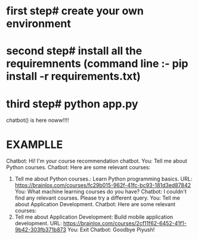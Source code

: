 
# first step# create your own environment 

# second step# install all the requiremnents (command line :- pip install -r requirements.txt)

# third step# python app.py 

chatbot() is here noww!!!!

# EXAMPLLE #

Chatbot: Hi! I'm your course recommendation chatbot.
You: Tell me about Python courses.
Chatbot: Here are some relevant courses:
1. Tell me about Python courses.: Learn Python programming basics.
   URL: https://brainlox.com/courses/fc29b015-962f-41fc-bc93-181d3ed87842
You: What machine learning courses do you have?
Chatbot: I couldn't find any relevant courses. Please try a different query.
You: Tell me about Application Development.
Chatbot: Here are some relevant courses:
1. Tell me about Application Development: Build mobile application development.
   URL: https://brainlox.com/courses/2cf11f62-6452-41f1-9b42-303fb371b873
You: Exit
Chatbot: Goodbye Piyush!
